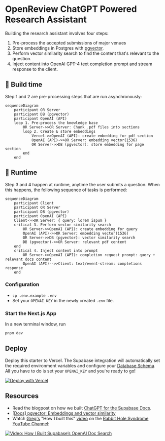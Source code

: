 # OpenReview ChatGPT Powered Research Assistant

Building the research assistant involves four steps:

1. Pre-process the accepted submissions of major venues
2. Store embeddings in Postgres with [pgvector](https://supabase.com/docs/guides/database/extensions/pgvector).
3. Perform vector similarity search to find the content that's relevant to the question.
4. Inject content into OpenAI GPT-4 text completion prompt and stream response to the client.

## 👷 Build time

Step 1 and 2 are pre-processing steps that are run asynchronously:

```mermaid
sequenceDiagram
    participant OR Server
    participant DB (pgvector)
    participant OpenAI (API)
    loop 1. Pre-process the knowledge base
        OR Server->>OR Server: Chunk .pdf files into sections
        loop 2. Create & store embeddings
            Vercel->>OpenAI (API): create embedding for pdf section
            OpenAI (API)->>OR Server: embedding vector(1536)
            OR Server->>DB (pgvector): store embedding for page section
        end
    end
```

## 🏃 Runtime

Step 3 and 4 happen at runtime, anytime the user submits a question. When this happens, the following sequence of tasks is performed:

```mermaid
sequenceDiagram
    participant Client
    participant OR Server
    participant DB (pgvector)
    participant OpenAI (API)
    Client->>OR Server: { query: lorem ispum }
    critical 3. Perform vector similarity search
        OR Server->>OpenAI (API): create embedding for query
        OpenAI (API)->>OR Server: embedding vector(1536)
        OR Server->>DB (pgvector): vector similarity search
        DB (pgvector)->>OR Server: relevant pdf content
    end
    critical 4. Inject content into prompt
        OR Server->>OpenAI (API): completion request prompt: query + relevant docs content
        OpenAI (API)-->>Client: text/event-stream: completions response
    end
```

### Configuration

- `cp .env.example .env`
- Set your `OPENAI_KEY` in the newly created `.env` file.

### Start the Next.js App

In a new terminal window, run

```bash
pnpm dev
```

## Deploy

Deploy this starter to Vercel. The Supabase integration will automatically set the required environment variables and configure your [Database Schema](./supabase/migrations/20230406025118_init.sql). All you have to do is set your `OPENAI_KEY` and you're ready to go!

[![Deploy with Vercel](https://vercel.com/button)](https://vercel.com/new/clone?demo-title=Next.js%20OpenAI%20Doc%20Search%20Starter&demo-description=Template%20for%20building%20your%20own%20custom%20ChatGPT%20style%20doc%20search%20powered%20by%20Next.js%2C%20OpenAI%2C%20and%20Supabase.&demo-url=https%3A%2F%2Fsupabase.com%2Fdocs&demo-image=%2F%2Fimages.ctfassets.net%2Fe5382hct74si%2F1OntM6THNEUvlUsYy6Bjmf%2F475e39dbc84779538c8ed47c63a37e0e%2Fnextjs_openai_doc_search_og.png&project-name=Next.js%20OpenAI%20Doc%20Search%20Starter&repository-name=nextjs-openai-doc-search-starter&repository-url=https%3A%2F%2Fgithub.com%2Fsupabase-community%2Fnextjs-openai-doc-search%2F&from=github&integration-ids=oac_jUduyjQgOyzev1fjrW83NYOv&env=OPENAI_KEY&envDescription=Get%20your%20OpenAI%20API%20key%3A&envLink=https%3A%2F%2Fplatform.openai.com%2Faccount%2Fapi-keys&teamCreateStatus=hidden&external-id=nextjs-open-ai-doc-search)

## Resources

- Read the blogpost on how we built [ChatGPT for the Supabase Docs](https://supabase.com/blog/chatgpt-supabase-docs).
- [[Docs] pgvector: Embeddings and vector similarity](https://supabase.com/docs/guides/database/extensions/pgvector)
- Watch [Greg's](https://twitter.com/ggrdson) "How I built this" [video](https://youtu.be/Yhtjd7yGGGA) on the [Rabbit Hole Syndrome YouTube Channel](https://www.youtube.com/@RabbitHoleSyndrome):

[![Video: How I Built Supabase’s OpenAI Doc Search](https://img.youtube.com/vi/Yhtjd7yGGGA/0.jpg)](https://www.youtube.com/watch?v=Yhtjd7yGGGA)
